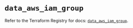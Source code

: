 # `data_aws_iam_group`

Refer to the Terraform Registry for docs: [`data_aws_iam_group`](https://registry.terraform.io/providers/hashicorp/aws/6.7.0/docs/data-sources/iam_group).
